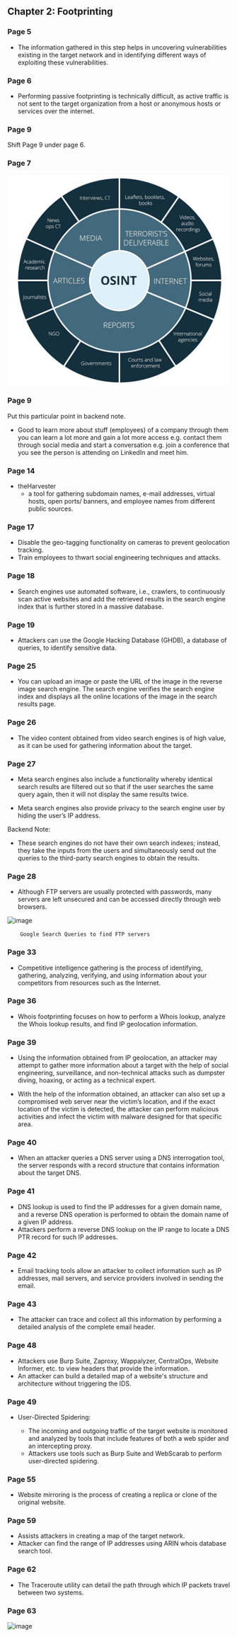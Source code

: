 ## **Chapter 2: Footprinting**

### **Page 5**

* The information gathered in this step helps in uncovering vulnerabilities existing in the target network and in identifying different ways of exploiting these vulnerabilities.

### **Page 6**

* Performing passive footprinting is technically difficult, as active traffic is not sent to the target organization from a host or anonymous hosts or services over the internet.

### **Page 9**
Shift Page 9 under page 6.

### **Page 7**

![alt text](https://raw.githubusercontent.com/ocoretech/CTF-workbook/main/images/osint.jpg)




### **Page 9**

Put this particular point in backend note.
* Good to learn more about stuff (employees) of a company
through them you can learn a lot more and gain a lot more access
e.g. contact them through social media and start a conversation
e.g. join a conference that you see the person is attending on LinkedIn and meet him.

### **Page 14**

* theHarvester
    * a tool for gathering subdomain names, e-mail addresses, virtual hosts, open ports/ banners, and employee names from different public sources.


### **Page 17**

* Disable the geo-tagging functionality on cameras to prevent geolocation tracking.
* Train employees to thwart social engineering techniques and attacks.


### **Page 18**

*  Search engines use automated software, i.e., crawlers, to continuously scan active websites and add the retrieved results in the search engine index that is further stored in a massive database.


### **Page 19**

*  Attackers can use the Google Hacking Database (GHDB), a database of queries, to identify sensitive data.


### **Page 25**

* You can upload an image or paste the URL of the image in the reverse image search engine. The search engine verifies the search engine index and displays all the online locations of the image in the search results page.


### **Page 26**

*  The video content obtained from video search engines is of high value, as it can be used for gathering information about the target.


### **Page 27**

* Meta search engines also include a functionality whereby identical search results are filtered out so that if the user searches the same query again, then it will not display the same results twice. 

* Meta search engines also provide privacy to the search engine user by hiding the user’s IP address.


Backend Note: 
*  These search engines do not have their own search indexes; instead, they take the inputs from the users and simultaneously send out the queries to the third-party search engines to obtain the results.


### **Page 28**

*  Although FTP servers are usually protected with passwords, many servers are left unsecured and can be accessed directly through web browsers.

![image](https://github.com/ocoretech/CTF-workbook/assets/67775716/8e416935-9d0b-42e1-a8ab-d17cbc16e780)



        Google Search Queries to find FTP servers


### **Page 33**

* Competitive intelligence gathering is the process of identifying, gathering, analyzing, verifying, and using information about your competitors from resources such as the Internet.

### **Page 36**

* Whois footprinting focuses on how to perform a Whois lookup, analyze the Whois lookup results, and find IP geolocation information.

### **Page 39**

* Using the information obtained from IP geolocation, an attacker may attempt to gather more information about a target with the help of social engineering, surveillance, and non-technical attacks such as dumpster diving, hoaxing, or acting as a technical expert.

* With the help of the information obtained, an attacker can also set up a compromised web server near the victim’s location, and if the exact location of the victim is detected, the attacker can perform malicious activities and infect the victim with malware designed for that specific area.

### **Page 40**

* When an attacker queries a DNS server using a DNS interrogation tool, the server responds with a record structure that contains information about the target DNS.


### **Page 41**

* DNS lookup is used to find the IP addresses for a given domain name, and a reverse DNS operation is performed to obtain the domain name of a given IP address.
*  Attackers perform a reverse DNS lookup on the IP range to locate a DNS PTR record for such IP addresses.


### **Page 42**

* Email tracking tools allow an attacker to collect information such as IP addresses, mail servers, and service providers involved in sending the email.


### **Page 43**

* The attacker can trace and collect all this information by performing a detailed analysis of the complete email header.


### **Page 48**

* Attackers use Burp Suite, Zaproxy, Wappalyzer, CentralOps, Website Informer, etc. to view headers that provide the information. 
* An attacker can build a detailed map of a website's structure and architecture without triggering the IDS.


### **Page 49**

* User-Directed Spidering:
  
  * The incoming and outgoing traffic of the target website is monitored and analyzed by tools that include features of both a web spider and an intercepting proxy.
  * Attackers use tools such as Burp Suite and WebScarab to perform user-directed spidering.


### **Page 55**

* Website mirroring is the process of creating a replica or clone of the original website.

### **Page 59**

* Assists attackers in creating a map of the target network.
* Attacker can find the range of IP addresses using ARIN whois database search tool.


### **Page 62**

* The Traceroute utility can detail the path through which IP packets travel between two systems. 


### **Page 63**

![image](https://github.com/ocoretech/CTF-workbook/assets/67775716/c6812a59-3942-40fc-b84c-98ac79ed591d)








